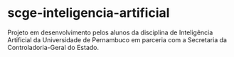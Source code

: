 # scge-inteligencia-artificial
Projeto em desenvolvimento pelos alunos da disciplina de Inteligência Artificial da Universidade de Pernambuco em parceria com a Secretaria da Controladoria-Geral do Estado.
